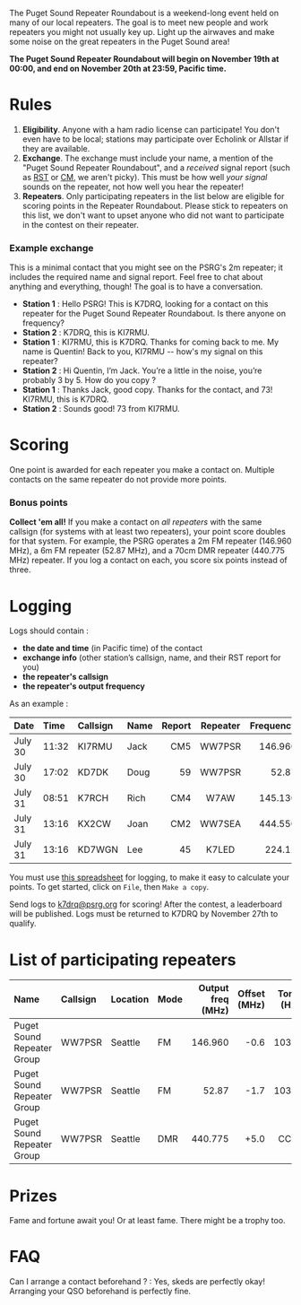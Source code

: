 The Puget Sound Repeater Roundabout is a weekend-long event held on many of our local repeaters. The goal is to meet new people and work repeaters you might not usually key up. Light up the airwaves and make some noise on the great repeaters in the Puget Sound area!

**The Puget Sound Repeater Roundabout will begin on November 19th at 00:00, and end on November 20th at 23:59, Pacific time.**

# Rules

1. **Eligibility**. Anyone with a ham radio license can participate! You don't even have to be local; stations may participate over Echolink or Allstar if they are available.
2. **Exchange**. The exchange must include your name, a mention of the "Puget Sound Repeater Roundabout", and a _received_ signal report (such as [RST](https://en.wikipedia.org/wiki/R-S-T_system) or [CM](https://en.wikipedia.org/wiki/Circuit_Merit), we aren't picky). This must be how well _your signal_ sounds on the repeater, not how well you hear the repeater!
3. **Repeaters**. Only participating repeaters in the list below are eligible for scoring points in the Repeater Roundabout. Please stick to repeaters on this list, we don't want to upset anyone who did not want to participate in the contest on their repeater.

### Example exchange

This is a minimal contact that you might see on the PSRG's 2m repeater; it includes the required name and signal report. Feel free to chat about anything and everything, though! The goal is to have a conversation.

- **Station 1** : Hello PSRG! This is K7DRQ, looking for a contact on this repeater for the Puget Sound Repeater Roundabout. Is there anyone on frequency?
- **Station 2** : K7DRQ, this is KI7RMU.
- **Station 1** : KI7RMU, this is K7DRQ. Thanks for coming back to me. My name is Quentin! Back to you, KI7RMU -- how's my signal on this repeater?
- **Station 2** : Hi Quentin, I’m Jack. You’re a little in the noise, you’re probably 3 by 5. How do you copy ?
- **Station 1** : Thanks Jack, good copy. Thanks for the contact, and 73! KI7RMU, this is K7DRQ.
- **Station 2** : Sounds good! 73 from KI7RMU.

# Scoring

One point is awarded for each repeater you make a contact on. Multiple contacts on the same repeater do not provide more points.

### Bonus points

**Collect 'em all!** If you make a contact on *all repeaters* with the same callsign (for systems with at least two repeaters), your point score doubles for that system. For example, the PSRG operates a 2m FM repeater (146.960 MHz), a 6m FM repeater (52.87 MHz), and a 70cm DMR repeater (440.775 MHz) repeater. If you log a contact on each, you score six points instead of three.

# Logging

Logs should contain :

- **the date and time** (in Pacific time) of the contact
- **exchange info** (other station’s callsign, name, and their RST report for you)
- **the repeater's callsign**
- **the repeater's output frequency**

As an example :

| Date    | Time  | Callsign | Name | Report  | Repeater | Frequency |
|:--------|:------|:---------|:-----|--------:|:--------:|----------:|
| July 30 | 11:32 | KI7RMU   | Jack |     CM5 | WW7PSR   | 146.960   |
| July 30 | 17:02 | KD7DK    | Doug |      59 | WW7PSR   | 52.87     |
| July 31 | 08:51 | K7RCH    | Rich |     CM4 | W7AW     | 145.130   |
| July 31 | 13:16 | KX2CW    | Joan |     CM2 | WW7SEA   | 444.550   |
| July 31 | 13:16 | KD7WGN   | Lee  |      45 | K7LED    | 224.12    |

You must use [this spreadsheet](https://docs.google.com/spreadsheets/d/1n13bcPpxoyOSDa0yK9lEQ_deU9bA2bB2_maWWsNqK80/edit?usp=sharing) for logging, to make it easy to calculate your points. To get started, click on `File`, then `Make a copy`.

Send logs to [k7drq@psrg.org](mailto:k7drq@psrg.org) for scoring! After the contest, a leaderboard will be published. Logs must be returned to K7DRQ by November 27th to qualify.

# List of participating repeaters

| Name                       | Callsign | Location | Mode | Output freq (MHz) | Offset (MHz) | Tone (Hz) |
|:---------------------------|:---------|:---------|:-----|------------------:|-------------:|----------:|
| Puget Sound Repeater Group | WW7PSR   | Seattle  | FM   | 146.960           | -0.6         | 103.5     |
| Puget Sound Repeater Group | WW7PSR   | Seattle  | FM   | 52.87             | -1.7         | 103.5     |
| Puget Sound Repeater Group | WW7PSR   | Seattle  | DMR  | 440.775           | +5.0         | CC 2      |


# Prizes

Fame and fortune await you! Or at least fame. There might be a trophy too.

# FAQ

Can I arrange a contact beforehand ?
: Yes, skeds are perfectly okay! Arranging your QSO beforehand is perfectly fine.

